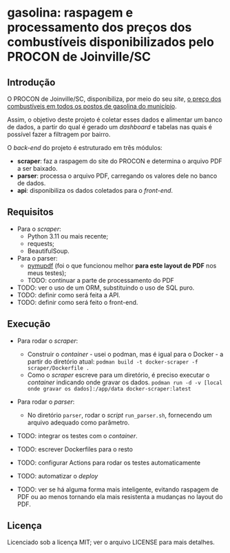 # gasolina: raspagem e processamento dos preços dos combustíveis disponibilizados pelo PROCON de Joinville/SC

## Introdução

O PROCON de Joinville/SC, disponibiliza, por meio do seu _site_, [o preço dos combustíveis em todos os postos de gasolina do município](https://www.joinville.sc.gov.br/publicacoes/pesquisas-de-precos-combustiveis-2023/).

Assim, o objetivo deste projeto é coletar esses dados e alimentar um banco de dados, a partir do qual é gerado um _dashboard_ e tabelas nas quais é possível fazer a filtragem por bairro.

O _back-end_ do projeto é estruturado em três módulos:

* **scraper**: faz a raspagem do site do PROCON e determina o arquivo PDF a ser baixado.
* **parser**: processa o arquivo PDF, carregando os valores dele no banco de dados.
* **api**: disponibiliza os dados coletados para o _front-end_.

## Requisitos

* Para o *scraper*:
	* Python 3.11 ou mais recente;
	* requests;
	* BeautifulSoup.
* Para o parser:
	* [pymupdf](https://github.com/pymupdf/PyMuPDF/issues/) (foi o que funcionou melhor **para este layout de PDF** nos meus testes);
	* TODO: continuar a parte de processamento do PDF
* TODO: ver o uso de um ORM, substituindo o uso de SQL puro.
* TODO: definir como será feita a API.
* TODO: definir como será feito o front-end.

## Execução

* Para rodar o _scraper_:
	* Construir o _container_ - usei o podman, mas é igual para o Docker - a partir do diretório atual:
		`podman build -t docker-scraper -f scraper/Dockerfile .`
	* Como o _scraper_ escreve para um diretório, é preciso executar o _container_ indicando onde gravar os dados.
		`podman run -d -v [local onde gravar os dados]:/app/data docker-scraper:latest`

* Para rodar o _parser_:
	* No diretório `parser`, rodar o _script_ `run_parser.sh`, fornecendo um arquivo adequado como parâmetro.

* TODO: integrar os testes com o _container_.
* TODO: escrever Dockerfiles para o resto
* TODO: configurar Actions para rodar os testes automaticamente
* TODO: automatizar o _deploy_ 
* TODO: ver se há alguma forma mais inteligente, evitando raspagem de PDF ou ao menos tornando ela mais resistenta a mudanças no layout do PDF.

## Licença

Licenciado sob a licença MIT; ver o arquivo LICENSE para mais detalhes.
